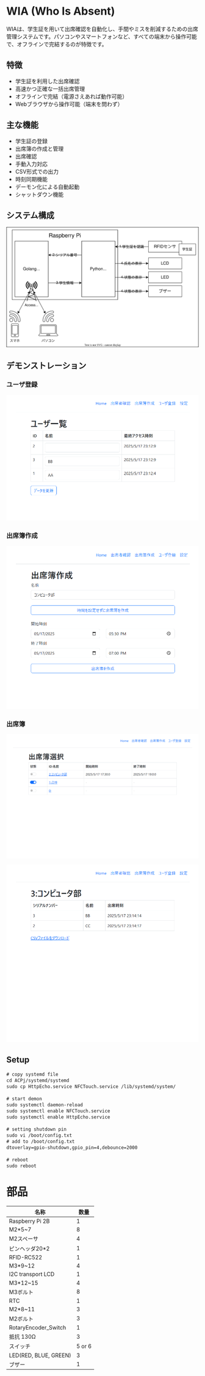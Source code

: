 # WIA (Who Is Absent)
WIAは、学生証を用いて出席確認を自動化し、手間やミスを削減するための出席管理システムです。パソコンやスマートフォンなど、すべての端末から操作可能で、オフラインで完結するのが特徴です。

## 特徴
- 学生証を利用した出席確認
- 高速かつ正確な一括出席管理
- オフラインで完結（電源さえあれば動作可能）
- Webブラウザから操作可能（端末を問わず）

## 主な機能
- 学生証の登録
- 出席簿の作成と管理
- 出席確認
- 手動入力対応
- CSV形式での出力
- 時刻同期機能
- デーモン化による自動起動
- シャットダウン機能

## システム構成
![システム構成](./_attachment/system_configuration.drawio.svg)

## デモンストレーション
### ユーザ登録
![ユーザ登録](./_attachment/register.png)

### 出席簿作成
![出席簿作成](./_attachment/create.png)

### 出席簿
![出席簿一覧](./_attachment/attendant-list.png)

![出席者一覧](./_attachment/user-list.png)

## Setup
```shell
# copy systemd file
cd ACPj/systemd/systemd
sudo cp HttpEcho.service NFCTouch.service /lib/systemd/system/

# start demon
sudo systemctl daemon-reload
sudo systemctl enable NFCTouch.service
sudo systemctl enable HttpEcho.service

# setting shutdown pin
sudo vi /boot/config.txt
# add to /boot/config.txt
dtoverlay=gpio-shutdown,gpio_pin=4,debounce=2000

# reboot
sudo reboot
```

# 部品
| 名称                  | 数量   |
| --------------------- | ------ |
| Raspberry Pi 2B       | 1      |
| M2*5~7                | 8      |
| M2スペーサ            | 4      |
| ピンヘッダ20*2        | 1      |
| RFID-RC522            | 1      |
| M3*9~12               | 4      |
| I2C transport LCD     | 1      |
| M3*12~15              | 4      |
| M3ボルト              | 8      |
| RTC                   | 1      |
| M2*8~11               | 3      |
| M2ボルト              | 3      |
| RotaryEncoder_Switch  | 1      |
| 抵抗 130Ω             | 3      |
| スイッチ              | 5 or 6 |
| LED(RED, BLUE, GREEN) | 3      |
| ブザー                | 1      |
